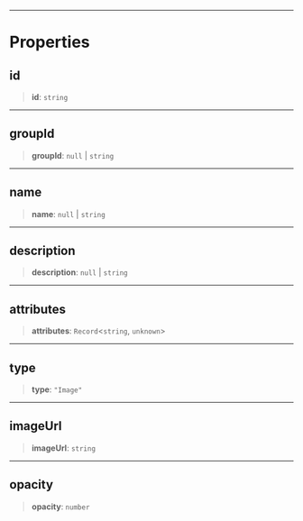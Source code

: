 ***

# Properties

## id

> **id**: `string`

***

## groupId

> **groupId**: `null` | `string`

***

## name

> **name**: `null` | `string`

***

## description

> **description**: `null` | `string`

***

## attributes

> **attributes**: `Record`\<`string`, `unknown`>

***

## type

> **type**: `"Image"`

***

## imageUrl

> **imageUrl**: `string`

***

## opacity

> **opacity**: `number`
